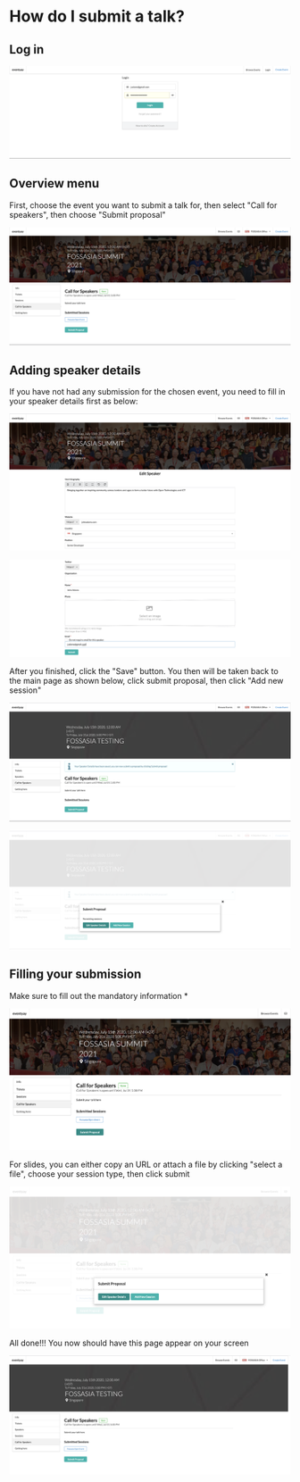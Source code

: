 
# How do I submit a talk? 

## Log in

![Overview page](/event-setup/images/Log-in-page.png)

## Overview menu

First, choose the event you want to submit a talk for, then select "Call for speakers", then choose "Submit proposal"


![Overview page](/event-setup/images/Call-for-speakers-overview-page.png)


## Adding speaker details 


If you have not had any submission for the chosen event, you need to fill in your speaker details first as below: 


![Overview page](/event-setup/images/Speaker-details-1-1.png)


![Overview page](/event-setup/images/Speaker-detail-2-2.png)

After you finished, click the "Save" button. You then will be taken back to the main page as shown below, click submit proposal, then click "Add new session"


![Overview page](/event-setup/images/Submit-proposal-overview.png)


![Overview page](/event-setup/images/Add-new-session-button.png)


## Filling your submission


Make sure to fill out the mandatory information * 


![Overview page](/event-setup/images/Session-details-1-1.png)


For slides, you can either copy an URL or attach a file by clicking "select a file", choose your session type, then click submit


![Overview page](/event-setup/images/Session-details-2-2.png)


All done!!! You now should have this page appear on your screen


![Overview page](/event-setup/images/Confirmed-submission-page.png)


